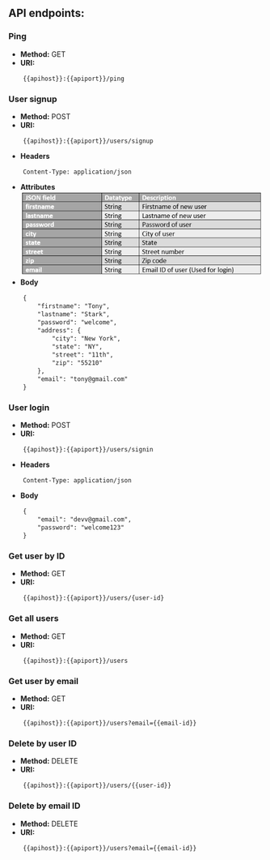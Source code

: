 ## API endpoints:
### Ping
- <b>Method:</b> GET
- <b>URI:</b> 
```
    {{apihost}}:{{apiport}}/ping
```
### User signup
- <b>Method:</b> POST
- <b>URI: </b>
```
    {{apihost}}:{{apiport}}/users/signup
```
- <b>Headers</b>
```
    Content-Type: application/json
```
- <b>Attributes</b><br/>
![](https://github.com/nguyensjsu/sp19-281-mavericks/blob/master/images/user-signup-api.PNG)
- <b>Body</b>
```
    {
	    "firstname": "Tony",
	    "lastname": "Stark",
	    "password": "welcome",
	    "address": {
	    	"city": "New York",
	    	"state": "NY",
	    	"street": "11th",
	    	"zip": "55210"
	    },
	    "email": "tony@gmail.com"
    }
```
### User login
- <b>Method:</b> POST
- <b>URI:</b> 
```
    {{apihost}}:{{apiport}}/users/signin
```
- <b>Headers</b>
```
    Content-Type: application/json
```
- <b>Body</b>
```
    {
    	"email": "devv@gmail.com",
    	"password": "welcome123"
    }
```
### Get user by ID
- <b>Method:</b> GET
- <b>URI:</b>
```
    {{apihost}}:{{apiport}}/users/{user-id}
```
### Get all users
- <b>Method:</b> GET
- <b>URI:</b>
```
    {{apihost}}:{{apiport}}/users
```
### Get user by email
- <b>Method:</b> GET
- <b>URI:</b>
```
    {{apihost}}:{{apiport}}/users?email={{email-id}}
```
### Delete by user ID
- <b>Method:</b> DELETE
- <b>URI:</b>
```
    {{apihost}}:{{apiport}}/users/{{user-id}}
```
### Delete by email ID
- <b>Method:</b> DELETE
- <b>URI:</b> 
```
    {{apihost}}:{{apiport}}/users?email={{email-id}}
```
